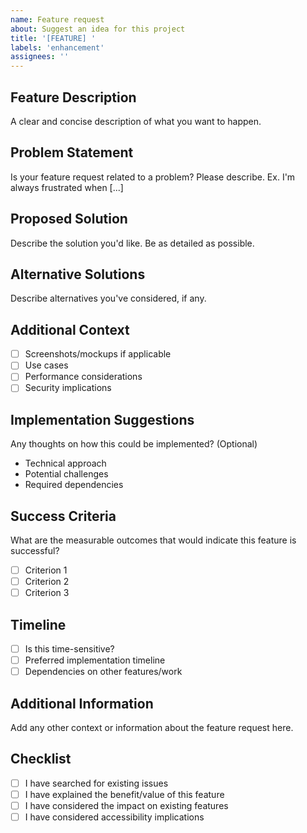 ```yaml
---
name: Feature request
about: Suggest an idea for this project
title: '[FEATURE] '
labels: 'enhancement'
assignees: ''
---
```


## Feature Description
A clear and concise description of what you want to happen.

## Problem Statement
Is your feature request related to a problem? Please describe.
Ex. I'm always frustrated when [...]

## Proposed Solution
Describe the solution you'd like. Be as detailed as possible.

## Alternative Solutions
Describe alternatives you've considered, if any.

## Additional Context
- [ ] Screenshots/mockups if applicable
- [ ] Use cases
- [ ] Performance considerations
- [ ] Security implications

## Implementation Suggestions
Any thoughts on how this could be implemented? (Optional)
- Technical approach
- Potential challenges
- Required dependencies

## Success Criteria
What are the measurable outcomes that would indicate this feature is successful?
- [ ] Criterion 1
- [ ] Criterion 2
- [ ] Criterion 3

## Timeline
- [ ] Is this time-sensitive?
- [ ] Preferred implementation timeline
- [ ] Dependencies on other features/work

## Additional Information
Add any other context or information about the feature request here.

## Checklist
- [ ] I have searched for existing issues
- [ ] I have explained the benefit/value of this feature
- [ ] I have considered the impact on existing features
- [ ] I have considered accessibility implications 